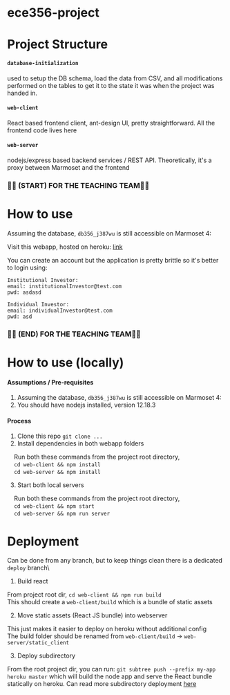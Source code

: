 # ece356-project

# Project Structure

#### `database-initialization` 
used to setup the DB schema, load the data from CSV, and all modifications performed on the tables to get it to the state it was when the project was handed in.

#### `web-client`
React based frontend client, ant-design UI, pretty straightforward. All the frontend code lives here

#### `web-server`
nodejs/express based backend services / REST API. Theoretically, it's a proxy between Marmoset and the frontend

### 🛑🛑 (START) FOR THE TEACHING TEAM🛑🛑
# How to use
Assuming the database, `db356_j387wu` is still accessible on Marmoset 4:

Visit this webapp, hosted on heroku: [link](https://ece356-project-f21.herokuapp.com/)

You can create an account but the application is pretty brittle so it's better to login using:

```
Institutional Investor:
email: institutionalInvestor@test.com
pwd: asdasd
```

```
Individual Investor:
email: individualInvestor@test.com
pwd: asd
```
### 🛑🛑 (END) FOR THE TEACHING TEAM🛑🛑
# How to use (locally)
#### Assumptions / Pre-requisites
1. Assuming the database, `db356_j387wu` is still accessible on Marmoset 4:
2. You should have nodejs installed, version 12.18.3

#### Process
1. Clone this repo `git clone ...`
2. Install dependencies in both webapp folders

&nbsp;&nbsp;&nbsp;&nbsp;Run both these commands from the project root directory,\
&nbsp;&nbsp;&nbsp;&nbsp;`cd web-client && npm install`\
&nbsp;&nbsp;&nbsp;&nbsp;`cd web-server && npm install`

3. Start both local servers

&nbsp;&nbsp;&nbsp;&nbsp;Run both these commands from the project root directory,\
&nbsp;&nbsp;&nbsp;&nbsp;`cd web-client && npm start`\
&nbsp;&nbsp;&nbsp;&nbsp;`cd web-server && npm run server`


# Deployment
Can be done from any branch, but to keep things clean there is a dedicated `deploy` branch\

1. Build react

From project root dir, `cd web-client && npm run build`\
This should create a `web-client/build` which is a bundle of static assets

2. Move static assets (React JS bundle) into webserver

This just makes it easier to deploy on heroku without additional config\
The build folder should be renamed from `web-client/build` -> `web-server/static_client`

3. Deploy subdirectory

From the root project dir, you can run: `git subtree push --prefix my-app heroku master` which will build the node app and serve the React bundle statically on heroku. Can read more subdirectory deployment [here](https://medium.com/@shalandy/deploy-git-subdirectory-to-heroku-ea05e95fce1f)

